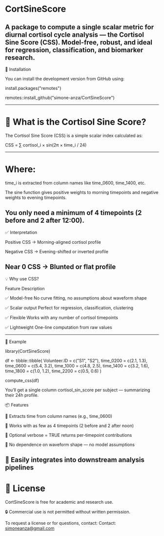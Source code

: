 # CortSineScore

A package to compute a single scalar metric for diurnal cortisol cycle analysis — the Cortisol Sine Score (CSS).
Model-free, robust, and ideal for regression, classification, and biomarker research.
---------
🚀 Installation

You can install the development version from GitHub using:

install.packages("remotes")

remotes::install_github("simone-anza/CortSineScore")

-------------------------
# 🧠 What is the Cortisol Sine Score?

The Cortisol Sine Score (CSS) is a simple scalar index calculated as:

CSS = ∑ cortisol_i × sin(2π × time_i / 24)

-------------------------
# Where:
time_i is extracted from column names like time_0600, time_1400, etc.

The sine function gives positive weights to morning timepoints and negative weights to evening timepoints.

You only need a minimum of 4 timepoints (2 before and 2 after 12:00).
----------------------------------------
✅ Interpretation

Positive CSS → Morning-aligned cortisol profile

Negative CSS → Evening-shifted or inverted profile

Near 0 CSS → Blunted or flat profile
--------------------------------
💡 Why use CSS?

Feature	Description

✅ Model-free	No curve fitting, no assumptions about waveform shape

✅ Scalar output	Perfect for regression, classification, clustering

✅ Flexible	Works with any number of cortisol timepoints

✅ Lightweight	One-line computation from raw values

---------------------------------
🔬 Example

library(CortSineScore)

df <- tibble::tibble(
  Volunteer.ID = c("S1", "S2"),
  time_0200 = c(2.1, 1.3),
  time_0600 = c(5.4, 3.2),
  time_1000 = c(4.8, 2.5),
  time_1400 = c(3.2, 1.6),
  time_1800 = c(1.0, 1.2),
  time_2200 = c(0.5, 0.6)
)

compute_css(df)


You’ll get a single column cortisol_sin_score per subject — summarizing their 24h profile.

📦 Features

🔹 Extracts time from column names (e.g., time_0600)

🔹 Works with as few as 4 timepoints (2 before and 2 after noon)

🔹 Optional verbose = TRUE returns per-timepoint contributions

🔹 No dependence on waveform shape — no model assumptions

🔹 Easily integrates into downstream analysis pipelines
------------------
# 📜 License

CortSineScore is free for academic and research use.

🔒 Commercial use is not permitted without written permission.

To request a license or for questions, contact:
Contact: simoneanza@gmail.com
